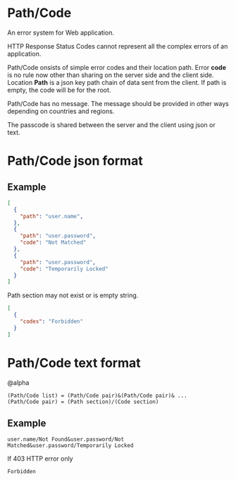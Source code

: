 # Path/Code

An error system for Web application.

HTTP Response Status Codes cannot represent all the complex errors of an application.

Path/Code onsists of simple error codes and their location path.
Error **code** is no rule now other than sharing on the server side and the client side.
Location **Path** is a json key path chain of data sent from the client. If path is empty, the code will be for the root.

Path/Code has no message. The message should be provided in other ways depending on countries and regions.

The passcode is shared between the server and the client using json or text.

# Path/Code json format

## Example

```json
[
  {
    "path": "user.name",
  },
  {
    "path": "user.password",
    "code": "Not Matched"
  },
  {
    "path": "user.password",
    "code": "Temporarily Locked"
  }
]
```

Path section may not exist or is empty string.

```json
[
  {
    "codes": "Forbidden"
  }
]
```

# Path/Code text format

@alpha

```
(Path/Code list) = (Path/Code pair)&(Path/Code pair)& ...
(Path/Code pair) = (Path section)/(Code section)
```

## Example

```
user.name/Not Found&user.password/Not Matched&user.password/Temporarily Locked
```

If 403 HTTP error only

```
Forbidden
```
